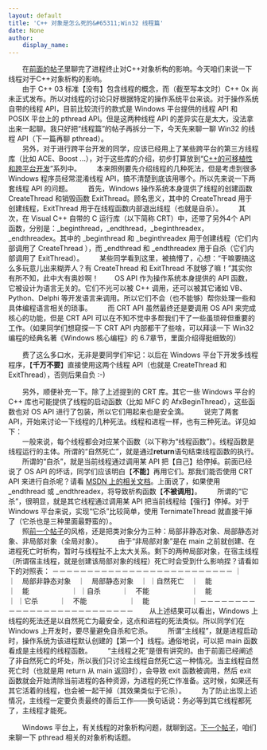 ```yaml
---
layout: default
title: 'C++ 对象是怎么死的&#65311;Win32 线程篇'
date: None
author:
    display_name: 
---
```


　　在[前面的帖子](https://program-think.blogspot.com/2009/02/cxx-object-destroy-with-process.html)里聊完了进程终止对C++对象析构的影响。今天咱们来说一下线程对于C++对象析构的影响。  
　　由于 C++ 03 标准【没有】包含线程的概念，而（截至写本文时）C++ 0x 尚未正式发布。所以对线程的讨论只好根据特定的操作系统平台来谈。对于操作系统自带的线程 API，目前比较流行的款式是 Windows 平台提供的线程 API 和 POSIX 平台上的 pthread API。但是这两种线程 API 的差异实在是太大，没法拿出来一起聊。我只好把“线程篇”的帖子再拆分一下，今天先来聊一聊 Win32 的线程 API（下一篇再聊 pthread）。  
　　另外，对于进行跨平台开发的同学，应该已经用上了某些跨平台的第三方线程库（比如 ACE、Boost ...），对于这些库的介绍，初步打算放到“[C++的可移植性和跨平台开发](https://program-think.blogspot.com/2009/01/cxx-cross-platform-develop-0-overview.html)”系列中。 　　本来照例要先介绍线程的几种死法，但是考虑到很多 Windows 程序员经常混淆线程 API，搞不清楚到底该用哪个。所以先来说一下两套线程 API 的问题。 　　首先，Windows 操作系统本身提供了线程的创建函数 CreateThread 和销毁函数 ExitThread。顾名思义，其中的 CreateThread 用于创建线程，ExitThread 用于在线程函数内部退出线程（也就是自杀）。 　　其次，在 Visual C++ 自带的 C 运行库（以下简称 CRT）中，还带了另外4个 API 函数，分别是：\_beginthread，\_endthread，\_beginthreadex，\_endthreadex。其中的 \_beginthread 和 \_beginthreadex 用于创建线程（它们内部调用了 CreateThread ），而 \_endthread 和 \_endthreadex 用于自杀（它们内部调用了 ExitThread）。 　　某些同学看到这里，被搞懵了，心想：“干嘛要搞这么多玩意儿出来糊弄人？有 CreateThread 和 ExitThread 不就够了嘛！”其实你有所不知，此中大有奥妙啊！ 　　OS API 作为操作系统本身提供的 API 函数，它被设计为语言无关的。它们不光可以被 C++ 调用，还可以被其它诸如 VB、Python、Delphi 等开发语言来调用。所以它们不会（也不能够）帮你处理一些和具体编程语言相关的琐事。 　　而 CRT API 虽然最终还是要调用 OS API 来完成核心的功能，但是 CRT API 可以在不知不觉中多帮我们干了一些虽琐碎但重要的工作。（如果同学们想窥探一下 CRT API 内部都干了些啥，可以拜读一下 Win32 编程的经典名著《Windows 核心编程》的 6.7章节，里面介绍得挺细致的）

　　费了这么多口水，无非是要同学们牢记：以后在 Windows 平台下开发多线程程序，【**千万不要**】直接使用这两个线程 API（也就是 CreateThread 和 ExitThread），否则后果自负 :-)

　　另外，顺便补充一下。除了上述提到的 CRT 库。其它一些 Windows 平台的 C++ 库也可能提供了线程的启动函数（比如 MFC 的 AfxBeginThread），这些函数也对 OS API 进行了包装，所以它们用起来也是安全滴。 　　说完了两套 API，开始来讨论一下线程的几种死法。线程和进程一样，也有三种死法。详见如下：  
　　一般来说，每个线程都会对应某个函数（以下称为“线程函数”）。线程函数是线程运行的主体。所谓的“自然死亡”，就是通过**return**语句结束线程函数的执行。  
　　所谓的“自杀”，就是当前线程通过调用某 API 把【自己】给停掉。前面已经说了 OS API 的坏话，同学们应该明白【**不能**】再用它们。那我们能否使用 CRT API 来进行自杀呢？请看 [MSDN 上的相关文档](http://msdn.microsoft.com/en-us/library/hw264s73.aspx)。上面说了，如果使用 \_endthread 或 \_endthreadex，将导致析构函数【**不被调用**】。 　　所谓的“它杀”，很明显，就是其它线程通过调用某 API 把当前线程给【强行】停掉。对于 Windows 平台来说，实现“它杀”比较简单，使用 TernimateThread 就直接干掉了（它杀也是三种里面最野蛮的）。  
　　照[前一个帖子](https://program-think.blogspot.com/2009/02/cxx-object-destroy-with-process.html)的风格，还是把类对象分为三种：局部非静态对象、局部静态对象、非局部对象（全局对象）。 　　由于“非局部对象”是在 main 之前就创建、在进程死亡时析构，暂时与线程扯不上太大关系。剩下的两种局部对象，在宿主线程（所谓宿主线程，就是创建该局部对象的线程）死亡时会受到什么影响捏？请看如下的对照表： －－－－－－－－－－－－－－－－－－－－－－－－－－ ｜　　　　　｜　局部非静态对象　｜　局部静态对象　｜ ｜自然死亡　｜　能　　　　　　　｜　能　　　　　　｜ ｜自杀　　　｜　不能　　　　　　｜　能　　　　　　｜ ｜它杀　　　｜　不能　　　　　　｜　能　　　　　　｜ －－－－－－－－－－－－－－－－－－－－－－－－－－ 　　从上述结果可以看出，Windows 上线程的死法还是以自然死亡为最安全，这点和进程的死法类似。所以同学们在 Windows 上开发时，要尽量避免自杀和它杀。 　　所谓“主线程”，就是进程启动时，操作系统为该进程默认创建的【第一个】线程。通俗地说，可以把 main 函数看成是主线程的线程函数。 　　“主线程之死”是很有讲究的。由于前面已经阐述了非自然死亡的坏处，所以我们只讨论主线程自然死亡这一种情况。当主线程自然死亡时（也就是用 return 从 main 返回时），会导致 exit 函数被调用，然后 exit 函数就会开始清除当前进程的各种资源，为进程的死亡作准备。这时候，如果还有其它活着的线程，也会被一起干掉（其效果类似于它杀）。 　　为了防止出现上述情况，主线程一定要负责最终的善后工作——换句话说：务必等到其它线程都死了，主线程才能死。

　　Windows 平台上，有关线程的对象析构问题，就聊到这。[下一个帖子](https://program-think.blogspot.com/2009/03/cxx-object-destroy-with-thread-posix.html)，咱们来聊一下 pthread 相关的对象析构话题。

